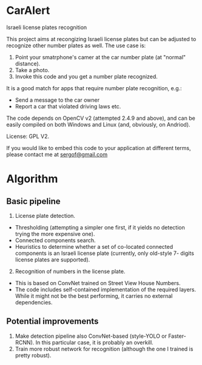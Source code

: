 # CarAlert
Israeli license plates recognition

This project aims at recongizing Israeli license plates but can be adjusted to recognize other number plates as well.
The use case is:

1) Point your smatrphone's camer at the car number plate (at "normal" distance).
2) Take a photo.
3) Invoke this code and you get a number plate recognized.

It is a good match for apps that require number plate recognition, e.g.:
- Send a message to the car owner
- Report a car that violated driving laws
etc.

The code depends on OpenCV v2 (attempted 2.4.9 and above), and can be easily compiled on both Windows and Linux (and, obviously, on Andriod).

License: GPL V2.

If you would like to embed this code to your application at different terms, please contact me at sergof@gmail.com


# Algorithm

## Basic pipeline
1) License plate detection.
  - Thresholding (attempting a simpler one first, if it yields no detection trying the more expensive one).
  - Connected components search.
  - Heuristics to determine whether a set of co-located connected components is an Israeli license plate (currently, only old-style 7-    digits license plates are supported).
2) Recognition of numbers in the license plate.
  - This is based on ConvNet trained on Street View House Numbers.
  - The code includes self-contained implementation of the required layers. While it might not be the best performing, it carries no external dependencies.
  
## Potential improvements
1) Make detection pipeline also ConvNet-based (style-YOLO or Faster-RCNN). In this particular case, it is probably an overkill.
2) Train more robust network for recognition (although the one I trained is pretty robust).
